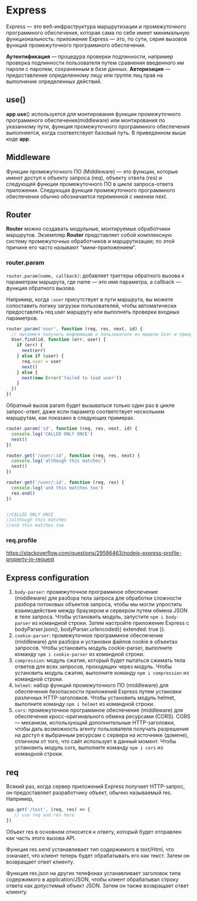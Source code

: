 # Express
Express — это веб-инфраструктура маршрутизации и промежуточного программного обеспечения, которая сама по себе имеет минимальную функциональность: приложение Express — это, по сути, серия вызовов функций промежуточного программного обеспечения.

**Аутентификация** — процедура проверки подлинности, например проверка подлинности пользователя путем сравнения введенного им пароля с паролем, сохраненным в базе данных.
**Авторизация** — предоставление определенному лицу или группе лиц прав на выполнение определенных действий.

## use()
**app**.**use**() используется для монтирования функции промежуточного программного обеспечения(middleware) или монтирования по указанному пути, функция промежуточного программного обеспечения выполняется, когда соответствует базовый путь. В приведенном выше коде **app**.

## Middleware
Функции промежуточного ПО (Middleware) — это функции, которые имеют доступ к объекту запроса (req), объекту ответа (res) и следующей функции промежуточного ПО в цикле запроса-ответа приложения. Следующая функция промежуточного программного обеспечения обычно обозначается переменной с именем next.

## Router
**Router** можно создавать модульные, монтируемые обработчики маршрутов. Экземпляр **Router** представляет собой комплексную систему промежуточных обработчиков и маршрутизации; по этой причине его часто называют “мини-приложением”.

### router.param

`router.param(name, callback)`: добавляет триггеры обратного вызова к параметрам маршрута, где name — это имя параметра, а callback — функция обратного вызова.

Например, когда `:user` присутствует в пути маршрута, вы можете сопоставить логику загрузки пользователей, чтобы автоматически предоставлять req.user маршруту или выполнять проверки входных параметров.

```javascript
router.param('user', function (req, res, next, id) {
  // пытаемся получить информацию о пользователе из модели User и прикрепить ее к объекту запроса
  User.find(id, function (err, user) {
    if (err) {
      next(err)
    } else if (user) {
      req.user = user
      next()
    } else {
      next(new Error('failed to load user'))
    }
  })
})
```

Обратный вызов param будет вызываться только один раз в цикле запрос-ответ, даже если параметр соответствует нескольким маршрутам, как показано в следующих примерах.

```javascript
router.param('id', function (req, res, next, id) {
  console.log('CALLED ONLY ONCE')
  next()
})

router.get('/user/:id', function (req, res, next) {
  console.log('although this matches')
  next()
})

router.get('/user/:id', function (req, res) {
  console.log('and this matches too')
  res.end()
})


//CALLED ONLY ONCE
//although this matches
//and this matches too

```
### req.profile
https://stackoverflow.com/questions/29586463/nodejs-express-profile-property-in-request

## Express configuration
1. `body-parser`: промежуточное программное обеспечение (middleware) для разбора тела запроса для обработки сложности разбора потоковых объектов запроса, чтобы мы могли упростить взаимодействие между браузером и сервером путем обмена JSON в теле запроса. Чтобы установить модуль, запустите `npm i body-parser` из командной строки. Затем настройте приложение Express с bodyParser.json(), bodyParser.urlencoded({ extended: true }).
2. `cookie-parser`: промежуточное программное обеспечение (middleware) для разбора и установки файлов cookie в объектах запросов. Чтобы установить модуль cookie-parser, выполните команду `npm i cookie-parser` из командной строки.
3. `compression`: модуль сжатия, который будет пытаться сжимать тела ответов для всех запросов, проходящих через модуль. Чтобы установить модуль сжатия, выполните команду `npm i compression` из командной строки.
4. `helmet`: набор функций промежуточного ПО (middleware) для обеспечения безопасности приложений Express путем установки различных HTTP-заголовков. Чтобы установить модуль helmet, выполните команду `npm i helmet` из командной строки.
5. `cors`: промежуточное программное обеспечение (middleware) для обеспечения кросс-оригинального обмена ресурсами (CORS). CORS — механизм, использующий дополнительные HTTP-заголовки, чтобы дать возможность агенту пользователя получать разрешения на доступ к выбранным ресурсам с сервера на источнике (домене), отличном от того, что сайт использует в данный момент. Чтобы установить модуль cors, выполните команду `npm i cors` из командной строки.

## req

Всякий раз, когда сервер приложений Express получает HTTP-запрос, он предоставляет разработчику объект, обычно называемый res. Например,

``` javascript
app.get('/test', (req, res) => {
   // use req and res here
})
```

Объект res в основном относится к ответу, который будет отправлен как часть этого вызова API.  
  
Функция res.send устанавливает тип содержимого в text/Html, что означает, что клиент теперь будет обрабатывать его как текст. Затем он возвращает ответ клиенту.  
  
Функция res.json на других телефонах устанавливает заголовок типа содержимого в application/JSON, чтобы клиент обрабатывал строку ответа как допустимый объект JSON. Затем он также возвращает ответ клиенту.